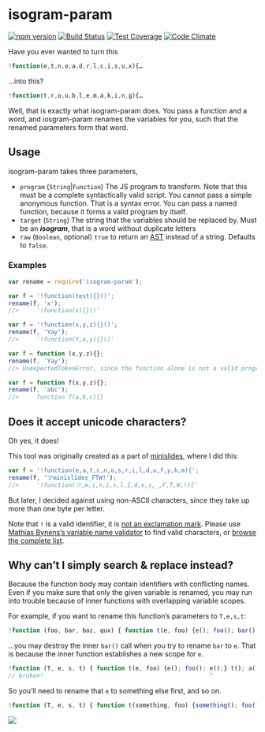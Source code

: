 #  isogram-param
[![npm version](https://img.shields.io/npm/v/isogram-param.svg)](https://www.npmjs.com/package/isogram-param)
[![Build Status](https://img.shields.io/travis/ThomasR/isogram-param.svg)](https://travis-ci.org/ThomasR/isogram-param)
[![Test Coverage](https://img.shields.io/codeclimate/coverage/github/ThomasR/isogram-param.svg)](https://codeclimate.com/github/ThomasR/isogram-param/coverage)
[![Code Climate](https://img.shields.io/codeclimate/github/ThomasR/isogram-param.svg)](https://codeclimate.com/github/ThomasR/isogram-param/code)

Have you ever wanted to turn this

```javascript
!function(e,t,n,o,a,d,r,l,c,i,s,u,x){…
```

…into this?

```javascript
!function(t,r,o,u,b,l,e,m,a,k,i,n,g){…
```

Well, that is exactly what isogram-param does. You pass a function and a word, and iosgram-param renames the variables for you, such that the renamed parameters form that word.

## Usage

isogram-param takes three parameters,
 
* `program` (`String`|`Function`) The JS program to transform.
 Note that this must be a complete syntactically valid script. You cannot pass a simple anonymous function. That is a syntax error. You can pass a named function, because it forms a valid program by itself.
* `target` (`String`) The string that the variables should be replaced by. Must be an _**isogram**_, that is a word without duplicate letters
* `raw` (`Boolean`, optional) `true` to return an [AST](https://en.wikipedia.org/wiki/Abstract_syntax_tree) instead of a string. Defaults to `false`.

### Examples

```javascript
var rename = require('isogram-param');

var f = '!function(test){}()';
rename(f, 'x');
//>     '!function(x){}()'

var f = '!function(x,y,z){}()';
rename(f, 'Yay');
//>     '!function(Y,a,y){}()'

var f = function (x,y,z){};
rename(f, 'Yay');
//> UnexpectedTokenError, since the function alone is not a valid program

var f = function f(x,y,z){};
rename(f, 'abc');
//>     function f(a,b,c){}
```

## Does it accept unicode characters?

Oh yes, it does!

This tool was originally created as a part of [minislides](https://github.com/ThomasR/minislides), where I did this:

```javascript
var f = '!function(e,a,t,c,n,o,s,r,i,l,d,u,f,y,k,m){';
rename(f, 'ツminïslĩdeṣ_FTWǃ');
//>     '!function(ツ,m,i,n,ï,s,l,ĩ,d,e,ṣ,_,F,T,W,ǃ){'
```

But later, I decided against using non-ASCII characters, since they take up more than one byte per letter.

Note that `ǃ` is a valid identifier, it is [not an exclamation mark](https://codepoints.net/U+01C3). Please use [Mathias Bynens’s variable name validator](https://mothereff.in/js-variables#%C7%83%E3%83%84%E1%80%91%C3%9F%E2%84%87%CF%84%E2%84%8F%E0%B8%81%E0%B9%87%E0%B9%87%E0%B9%87%E0%B9%87%E0%B9%87x%E2%83%97%C2%BA%E1%90%A9%E1%90%A8%E1%90%9F%E1%91%89%E1%90%A6%E1%90%B8%E1%90%B3%E3%85%A1%E3%85%A3%E1%83%9A_%E0%B2%A0%E7%9B%8A%E0%B2%A0_%E1%83%9A) to find valid characters, or [browse the complete list](https://codepoints.net/search?IDS=1).

## Why can’t I simply search & replace instead?

Because the function body may contain identifiers with conflicting names. Even if you make sure that only the given variable is renamed, you may run into trouble because of inner functions with overlapping variable scopes.

For example, if you want to rename this function’s parameters to `T,e,s,t`:

```javascript
!function (foo, bar, baz, qux) { function t(e, foo) {e(); foo(); bar();} t(); a();}()
```
…you may destroy the inner `bar()` call when you try to rename `bar` to `e`. That is because the inner function establishes a new scope for `e`.

```javascript
!function (T, e, s, t) { function t(e, foo) {e(); foo(); e();} t(); a();}()
// broken!                                               ^
```

So you’ll need to rename that `e` to something else first, and so on.

```javascript
!function (T, e, s, t) { function t(something, foo) {something(); foo(); e();} t(); a();}()
```

[![](https://img.shields.io/github/license/ThomasR/isogram-param.svg)](LICENSE)
